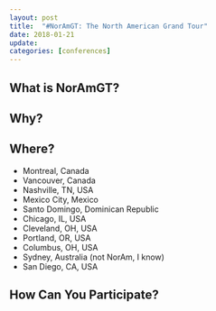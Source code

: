 ```yaml
---
layout: post
title:  "#NorAmGT: The North American Grand Tour"
date: 2018-01-21
update: 
categories: [conferences]
---
```


## What is NorAmGT?

## Why?


## Where?
-  Montreal, Canada
-  Vancouver, Canada
-  Nashville, TN, USA
-  Mexico City, Mexico
-  Santo Domingo, Dominican Republic
-  Chicago, IL, USA
-  Cleveland, OH, USA
-  Portland, OR, USA
-  Columbus, OH, USA
-  Sydney, Australia (not NorAm, I know)
-  San Diego, CA, USA

## How Can You Participate?